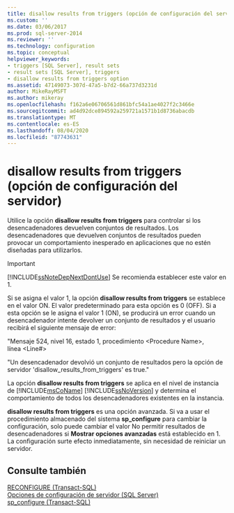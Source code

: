 ```yaml
---
title: disallow results from triggers (opción de configuración del servidor) | Microsoft Docs
ms.custom: ''
ms.date: 03/06/2017
ms.prod: sql-server-2014
ms.reviewer: ''
ms.technology: configuration
ms.topic: conceptual
helpviewer_keywords:
- triggers [SQL Server], result sets
- result sets [SQL Server], triggers
- disallow results from triggers option
ms.assetid: 47149073-307d-47a5-b7d2-66a737d3231d
author: MikeRayMSFT
ms.author: mikeray
ms.openlocfilehash: f162a6e06706561d861bfc54a1ae4027f2c3466e
ms.sourcegitcommit: ad4d92dce894592a259721a1571b1d8736abacdb
ms.translationtype: MT
ms.contentlocale: es-ES
ms.lasthandoff: 08/04/2020
ms.locfileid: "87743631"
---
```

# <a name="disallow-results-from-triggers-server-configuration-option"></a>disallow results from triggers (opción de configuración del servidor)
  Utilice la opción **disallow results from triggers** para controlar si los desencadenadores devuelven conjuntos de resultados. Los desencadenadores que devuelven conjuntos de resultados pueden provocar un comportamiento inesperado en aplicaciones que no estén diseñadas para utilizarlos.  
  
> [!IMPORTANT]  
>  [!INCLUDE[ssNoteDepNextDontUse](../../includes/ssnotedepnextdontuse-md.md)] Se recomienda establecer este valor en 1.  
  
 Si se asigna el valor 1, la opción **disallow results from triggers** se establece en el valor ON. El valor predeterminado para esta opción es 0 (OFF). Si a esta opción se le asigna el valor 1 (ON), se producirá un error cuando un desencadenador intente devolver un conjunto de resultados y el usuario recibirá el siguiente mensaje de error:  
  
 "Mensaje 524, nivel 16, estado 1, procedimiento \<Procedure Name>, línea \<Line#>  
  
 "Un desencadenador devolvió un conjunto de resultados pero la opción de servidor 'disallow_results_from_triggers' es true."  
  
 La opción **disallow results from triggers** se aplica en el nivel de instancia de [!INCLUDE[msCoName](../../includes/msconame-md.md)] [!INCLUDE[ssNoVersion](../../includes/ssnoversion-md.md)] y determina el comportamiento de todos los desencadenadores existentes en la instancia.  
  
 **disallow results from triggers** es una opción avanzada. Si va a usar el procedimiento almacenado del sistema **sp_configure** para cambiar la configuración, solo puede cambiar el valor No permitir resultados de desencadenadores si **Mostrar opciones avanzadas** está establecido en 1. La configuración surte efecto inmediatamente, sin necesidad de reiniciar un servidor.  
  
## <a name="see-also"></a>Consulte también  
 [RECONFIGURE &#40;Transact-SQL&#41;](/sql/t-sql/language-elements/reconfigure-transact-sql)   
 [Opciones de configuración de servidor &#40;SQL Server&#41;](server-configuration-options-sql-server.md)   
 [sp_configure &#40;Transact-SQL&#41;](/sql/relational-databases/system-stored-procedures/sp-configure-transact-sql)  
  
  
